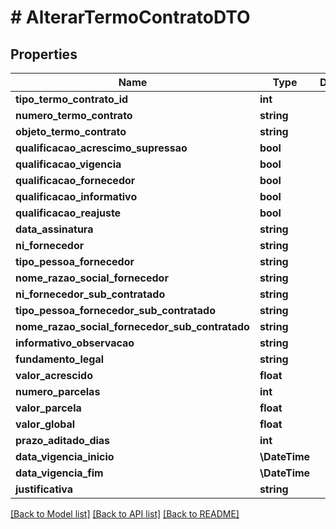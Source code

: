 # # AlterarTermoContratoDTO

## Properties

Name | Type | Description | Notes
------------ | ------------- | ------------- | -------------
**tipo_termo_contrato_id** | **int** |  |
**numero_termo_contrato** | **string** |  | [optional]
**objeto_termo_contrato** | **string** |  |
**qualificacao_acrescimo_supressao** | **bool** |  |
**qualificacao_vigencia** | **bool** |  |
**qualificacao_fornecedor** | **bool** |  |
**qualificacao_informativo** | **bool** |  |
**qualificacao_reajuste** | **bool** |  |
**data_assinatura** | **string** |  |
**ni_fornecedor** | **string** |  | [optional]
**tipo_pessoa_fornecedor** | **string** |  | [optional]
**nome_razao_social_fornecedor** | **string** |  | [optional]
**ni_fornecedor_sub_contratado** | **string** |  | [optional]
**tipo_pessoa_fornecedor_sub_contratado** | **string** |  | [optional]
**nome_razao_social_fornecedor_sub_contratado** | **string** |  | [optional]
**informativo_observacao** | **string** |  | [optional]
**fundamento_legal** | **string** |  | [optional]
**valor_acrescido** | **float** |  | [optional]
**numero_parcelas** | **int** |  | [optional]
**valor_parcela** | **float** |  | [optional]
**valor_global** | **float** |  | [optional]
**prazo_aditado_dias** | **int** |  | [optional]
**data_vigencia_inicio** | **\DateTime** |  | [optional]
**data_vigencia_fim** | **\DateTime** |  | [optional]
**justificativa** | **string** |  | [optional]

[[Back to Model list]](../../README.md#models) [[Back to API list]](../../README.md#endpoints) [[Back to README]](../../README.md)
